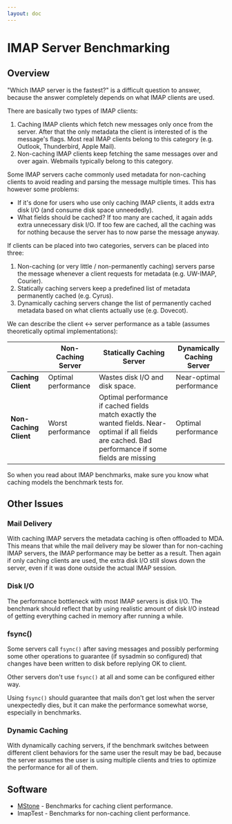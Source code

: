 ```yaml
---
layout: doc
---
```


# IMAP Server Benchmarking

## Overview

"Which IMAP server is the fastest?" is a difficult question to answer, because the answer completely depends on what IMAP clients are used.

There are basically two types of IMAP clients:

1. Caching IMAP clients which fetch new messages only once from the server. After that the only metadata the client is interested of is the message's flags. Most real IMAP clients belong to this category (e.g. Outlook, Thunderbird, Apple Mail).
1. Non-caching IMAP clients keep fetching the same messages over and over again. Webmails typically belong to this category.

Some IMAP servers cache commonly used metadata for non-caching clients to avoid reading and parsing the message multiple times. This has however some problems:

* If it's done for users who use only caching IMAP clients, it adds extra disk I/O (and consume disk space unneededly).
* What fields should be cached? If too many are cached, it again adds extra unnecessary disk I/O. If too few are cached, all the caching was for nothing because the server has to now parse the message anyway.

If clients can be placed into two categories, servers can be placed into three:

1. Non-caching (or very little / non-permanently caching) servers parse the message whenever a client requests for metadata (e.g. UW-IMAP, Courier).
1. Statically caching servers keep a predefined list of metadata permanently cached (e.g. Cyrus).
1. Dynamically caching servers change the list of permanently cached metadata based on what clients actually use (e.g. Dovecot).

We can describe the client <-> server performance as a table (assumes theoretically optimal implementations):

|                        | **Non-Caching Server** | **Statically Caching Server**   | **Dynamically Caching Server** |
| ---------------------- | ---------------------- | ------------------------------- | ------------------------------ |
| **Caching Client**     | Optimal performance    | Wastes disk I/O and disk space. | Near-optimal performance       |
| **Non-Caching Client** | Worst performance      | Optimal performance if cached fields match exactly the wanted fields. Near-optimal if all fields are cached. Bad performance if some fields are missing | Optimal performance |

So when you read about IMAP benchmarks, make sure you know what caching models the benchmark tests for.

## Other Issues

### Mail Delivery

With caching IMAP servers the metadata caching is often offloaded to MDA. This means that while the mail delivery may be slower than for non-caching IMAP servers, the IMAP performance may be better as a result. Then again if only caching clients are used, the extra disk I/O still slows down the server, even if it was done outside the actual IMAP session.

### Disk I/O

The performance bottleneck with most IMAP servers is disk I/O. The benchmark should reflect that by using realistic amount of disk I/O instead of getting everything cached in memory after running a while.

### fsync()

Some servers call `fsync()` after saving messages and possibly performing some other operations to guarantee (if sysadmin so configured) that changes have been written to disk before replying OK to client.

Other servers don't use `fsync()` at all and some can be configured either way.

Using `fsync()` should guarantee that mails don't get lost when the server unexpectedly dies, but it can make the performance somewhat worse, especially in benchmarks.

### Dynamic Caching

With dynamically caching servers, if the benchmark switches between different client behaviors for the same user the result may be bad, because the server assumes the user is using multiple clients and tries to optimize the performance for all of them.

## Software

* [MStone](http://mstone.sourceforge.net/) - Benchmarks for caching client performance.
* ImapTest - Benchmarks for non-caching client performance.
